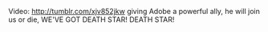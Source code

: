 Video: http://tumblr.com/xjv852jkw giving Adobe a powerful ally, he will join us or die, WE'VE GOT DEATH STAR! DEATH STAR!